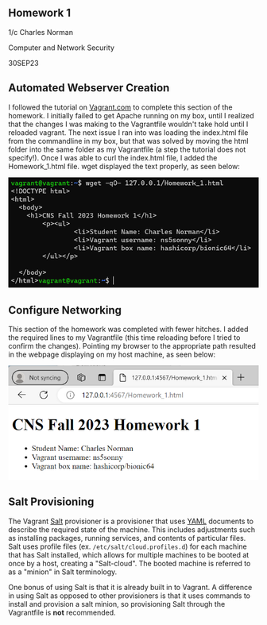 ## Homework 1
1/c Charles Norman

Computer and Network Security

30SEP23

## Automated Webserver Creation
I followed the tutorial on [Vagrant.com](https://developer.hashicorp.com/vagrant/tutorials/networking-provisioning-operations/getting-started-provisioning) to complete this section of the homework.
I initially failed to get Apache running on my box, until I realized that the changes I was making to the Vagrantfile wouldn't take hold until I reloaded vagrant.
The next issue I ran into was loading the index.html file from the commandline in my box, but that was solved by moving the html folder into the same folder as my Vagrantfile (a step the tutorial does not specify!).
Once I was able to curl the index.html file, I added the Homework_1.html file. wget displayed the text properly, as seen below:

![cmdline.png](https://github.com/ns5sonny/norman-CNS-Lab-23/blob/main/Homework%201/cmdline.png)


## Configure Networking
This section of the homework was completed with fewer hitches. I added the required lines to my Vagrantfile (this time reloading before I tried to confirm the changes). 
Pointing my browser to the appropriate path resulted in the webpage displaying on my host machine, as seen below:

![browser.png](https://github.com/ns5sonny/norman-CNS-Lab-23/blob/main/Homework%201/browser.png)


## Salt Provisioning
The Vagrant [Salt](https://developer.hashicorp.com/vagrant/docs/provisioning/salt) provisioner is a provisioner that uses [YAML](https://yaml.org/spec/1.2.2/) documents to describe the required state of the machine. This includes adjustments such as installing packages, running services, and contents of particular files. Salt uses profile files (ex. `/etc/salt/cloud.profiles.d`) for each machine that has Salt installed, which allows for multiple machines to be booted at once by a host, creating a "Salt-cloud". The booted machine is referred to as a "minion" in Salt terminology. 

One bonus of using Salt is that it is already built in to Vagrant. A difference in using Salt as opposed to other provisioners is that it uses commands to install and provision a salt minion, so provisioning Salt through the Vagrantfile is **not** recommended. 
